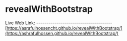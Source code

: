 # revealWithBootstrap

Live Web Link: --------------------------------------
[https://asrafulhossencht.github.io/revealWithBootstrap/](https://ashrafulhossen.github.io/revealWithBootstrap/)

